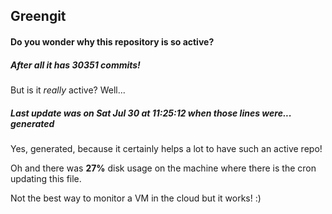 ## Greengit

#### Do you wonder why this repository is so active?

##### After all it has 30351 commits!

But is it *really* active? Well...

##### Last update was on Sat Jul 30 at 11:25:12 when those lines were... generated

Yes, generated, because it certainly helps a lot to have such an active repo!

Oh and there was **27%** disk usage on the machine
where there is the cron updating this file.

Not the best way to monitor a VM in the cloud but it works! :)

